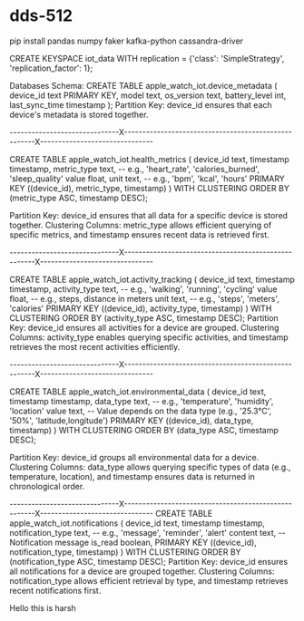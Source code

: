 # dds-512

pip install pandas numpy faker kafka-python cassandra-driver

CREATE KEYSPACE iot_data WITH replication = {'class': 'SimpleStrategy', 'replication_factor': 1};


Databases Schema:
CREATE TABLE apple_watch_iot.device_metadata (
    device_id text PRIMARY KEY,
    model text,
    os_version text,
    battery_level int,
    last_sync_time timestamp
);
Partition Key: device_id ensures that each device's metadata is stored together.

------------------------------X-----------------------------------------------------X-------------------------------

CREATE TABLE apple_watch_iot.health_metrics (
    device_id text,
    timestamp timestamp,
    metric_type text,  -- e.g., 'heart_rate', 'calories_burned', 'sleep_quality'
    value float,
    unit text,         -- e.g., 'bpm', 'kcal', 'hours'
    PRIMARY KEY ((device_id), metric_type, timestamp)
) WITH CLUSTERING ORDER BY (metric_type ASC, timestamp DESC);

Partition Key: device_id ensures that all data for a specific device is stored together.
Clustering Columns: metric_type allows efficient querying of specific metrics, and timestamp ensures recent data is retrieved first.

------------------------------X-----------------------------------------------------X-------------------------------

CREATE TABLE apple_watch_iot.activity_tracking (
    device_id text,
    timestamp timestamp,
    activity_type text,  -- e.g., 'walking', 'running', 'cycling'
    value float,         -- e.g., steps, distance in meters
    unit text,           -- e.g., 'steps', 'meters', 'calories'
    PRIMARY KEY ((device_id), activity_type, timestamp)
) WITH CLUSTERING ORDER BY (activity_type ASC, timestamp DESC);
Partition Key: device_id ensures all activities for a device are grouped.
Clustering Columns: activity_type enables querying specific activities, and timestamp retrieves the most recent activities efficiently.

------------------------------X-----------------------------------------------------X-------------------------------

CREATE TABLE apple_watch_iot.environmental_data (
    device_id text,
    timestamp timestamp,
    data_type text,      -- e.g., 'temperature', 'humidity', 'location'
    value text,          -- Value depends on the data type (e.g., '25.3°C', '50%', 'latitude,longitude')
    PRIMARY KEY ((device_id), data_type, timestamp)
) WITH CLUSTERING ORDER BY (data_type ASC, timestamp DESC);

Partition Key: device_id groups all environmental data for a device.
Clustering Columns: data_type allows querying specific types of data (e.g., temperature, location), and timestamp ensures data is returned in chronological order.

------------------------------X-----------------------------------------------------X-------------------------------
CREATE TABLE apple_watch_iot.notifications (
    device_id text,
    timestamp timestamp,
    notification_type text,  -- e.g., 'message', 'reminder', 'alert'
    content text,            -- Notification message
    is_read boolean,
    PRIMARY KEY ((device_id), notification_type, timestamp)
) WITH CLUSTERING ORDER BY (notification_type ASC, timestamp DESC);
Partition Key: device_id ensures all notifications for a device are grouped together.
Clustering Columns: notification_type allows efficient retrieval by type, and timestamp retrieves recent notifications first.


Hello this is harsh